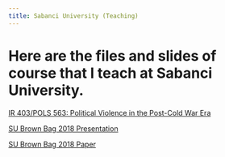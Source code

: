 ```yaml
---
title: Sabanci University (Teaching)
---
```


Here are the files and slides of course that I teach at Sabanci University.
=====


[IR 403/POLS 563: Political Violence in the Post-Cold War Era](https://babakrezaee.github.io/SU_IR403POLS563)

[SU Brown Bag 2018 Presentation](https://www.dropbox.com/s/f3gu54z2qgsipyt/Foreign_Intervention_slides_11122018.pdf?dl=1)

[SU Brown Bag 2018 Paper](https://www.dropbox.com/s/pkjgbmvgg4x8yzi/Foreign%20Interventions_09202018.pdf?dl=1)


